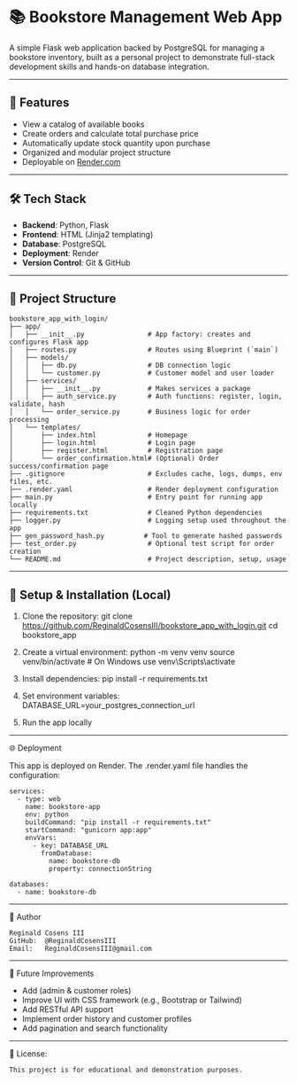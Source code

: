 # 📚 Bookstore Management Web App

A simple Flask web application backed by PostgreSQL for managing a bookstore inventory, built as a personal project to demonstrate full-stack development skills and hands-on database integration.

---

## 🚀 Features

- View a catalog of available books
- Create orders and calculate total purchase price
- Automatically update stock quantity upon purchase
- Organized and modular project structure
- Deployable on [Render.com](https://render.com)

---

## 🛠 Tech Stack

- **Backend**: Python, Flask  
- **Frontend**: HTML (Jinja2 templating)  
- **Database**: PostgreSQL  
- **Deployment**: Render  
- **Version Control**: Git & GitHub  

---

## 📁 Project Structure
```
bookstore_app_with_login/
├── app/
│   ├── __init__.py                # App factory: creates and configures Flask app
│   ├── routes.py                  # Routes using Blueprint (`main`)
│   ├── models/
│   │   ├── db.py                  # DB connection logic
│   │   └── customer.py            # Customer model and user loader
│   ├── services/
│   │   ├── __init__.py            # Makes services a package
│   │   ├── auth_service.py        # Auth functions: register, login, validate, hash
│   │   └── order_service.py       # Business logic for order processing
│   └── templates/
│       ├── index.html             # Homepage
│       ├── login.html             # Login page
│       ├── register.html          # Registration page
│       └── order_confirmation.html# (Optional) Order success/confirmation page
├── .gitignore                     # Excludes cache, logs, dumps, env files, etc.
├── .render.yaml                   # Render deployment configuration
├── main.py                        # Entry point for running app locally
├── requirements.txt               # Cleaned Python dependencies
├── logger.py                      # Logging setup used throughout the app
├── gen_password_hash.py          # Tool to generate hashed passwords
├── test_order.py                  # Optional test script for order creation
└── README.md                      # Project description, setup, usage
```
---

## 🔧 Setup & Installation (Local)

1. Clone the repository:
   git clone https://github.com/ReginaldCosensIII/bookstore_app_with_login.git
   cd bookstore_app

2. Create a virtual environment:
   python -m venv venv
   source venv/bin/activate  # On Windows use venv\Scripts\activate

3. Install dependencies:
   pip install -r requirements.txt

4. Set environment variables:
   DATABASE_URL=your_postgres_connection_url

5. Run the app locally

---

🌐 Deployment

This app is deployed on Render.
The .render.yaml file handles the configuration:
```
services:
  - type: web
    name: bookstore-app
    env: python
    buildCommand: "pip install -r requirements.txt"
    startCommand: "gunicorn app:app"
    envVars:
      - key: DATABASE_URL
        fromDatabase:
          name: bookstore-db
          property: connectionString

databases:
  - name: bookstore-db
```
---

🧠 Author

```
Reginald Cosens III
GitHub:  @ReginaldCosensIII
Email:   ReginaldCosensIII@gmail.com
```
---

📌 Future Improvements

-  Add (admin & customer roles)
-  Improve UI with CSS framework (e.g., Bootstrap or Tailwind)
-  Add RESTful API support
-  Implement order history and customer profiles
-  Add pagination and search functionality

---

📜 License:
```
This project is for educational and demonstration purposes.
```
